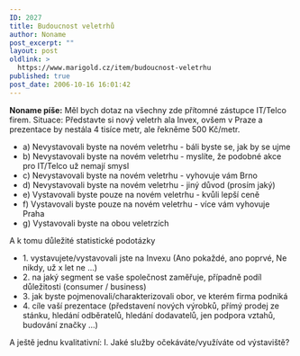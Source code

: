 ```yaml
---
ID: 2027
title: Budoucnost veletrhů
author: Noname
post_excerpt: ""
layout: post
oldlink: >
  https://www.marigold.cz/item/budoucnost-veletrhu
published: true
post_date: 2006-10-16 16:01:42
---
```

<texy><p><strong>Noname píše:</strong> Měl bych dotaz na všechny zde přítomné zástupce IT/Telco firem. Situace: Představte si nový veletrh ala Invex, ovšem v Praze a prezentace by nestála 4 tisíce metr, ale řekněme 500 Kč/metr.</p>

<ul>
<li>a) Nevystavovali byste na novém veletrhu - báli byste se, jak by se ujme</li>
<li>b) Nevystavovali byste na novém veletrhu - myslíte, že podobné akce pro IT/Telco už nemají smysl</li>
<li>c) Nevystavovali byste na novém veletrhu - vyhovuje vám Brno</li>
<li>d) Nevystavovali byste na novém veletrhu - jiný důvod (prosím jaký)</li>
<li>e) Vystavovali byste pouze na novém veletrhu - kvůli lepší ceně</li>
<li>f) Vystavovali byste pouze na novém veletrhu - více vám vyhovuje Praha</li>
<li>g) Vystavovali byste na obou veletrzích</li>
</ul>
<p>A k tomu důležité statistické podotázky</p>

<ul>
<li>
1. vystavujete/vystavovali jste na Invexu (Ano pokaždé, ano poprvé, Ne nikdy, už x let ne ...)</li>
<li>2. na jaký segment se vaše společnost zaměřuje, případně podíl důležitosti (consumer / business)</li>
<li>3. jak byste pojmenovali/charakterizovali obor, ve kterém firma podniká</li>
<li>4. cíle vaší prezentace (představení nových výrobků, přímý prodej ze stánku, hledání odběratelů, hledání dodavatelů, jen podpora vztahů, budování značky ...)</li>
</ul>
<p>A ještě jednu kvalitativní: 
I. Jaké služby očekáváte/využíváte od výstaviště?
</p>
